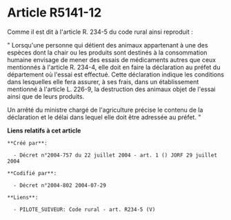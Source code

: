 # Article R5141-12

Comme il est dit à l'article R. 234-5 du code rural ainsi reproduit : 

" Lorsqu'une personne qui détient des animaux appartenant à une des espèces dont la chair ou les produits sont destinés à la
consommation humaine envisage de mener des essais de médicaments autres que ceux mentionnés à l'article R. 234-4, elle doit
en faire la déclaration au préfet du département où l'essai est effectué. Cette déclaration indique les conditions dans
lesquelles elle fera assurer, à ses frais, dans un établissement mentionné à l'article L. 226-9, la destruction des animaux
objet de l'essai ainsi que de leurs produits. 

Un arrêté du ministre chargé de l'agriculture précise le contenu de la déclaration et le délai dans lequel elle doit être
adressée au préfet. "

**Liens relatifs à cet article**

	**Créé par**:

	  - Décret n°2004-757 du 22 juillet 2004 - art. 1 () JORF 29 juillet 2004

	**Codifié par**:

	  - Décret n°2004-802 2004-07-29

	**Liens**:

	  - PILOTE_SUIVEUR: Code rural - art. R234-5 (V)
